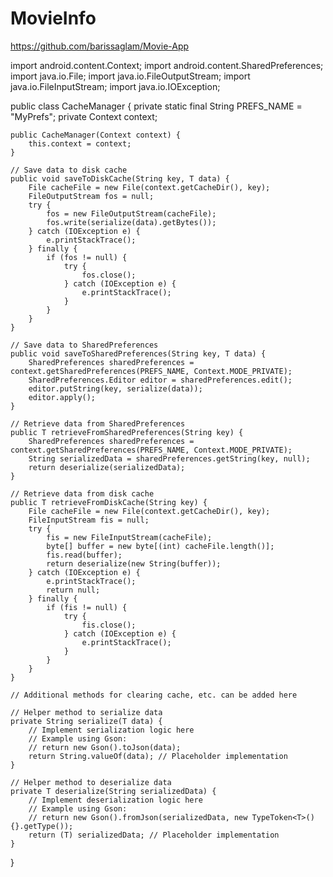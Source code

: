 # MovieInfo
https://github.com/barissaglam/Movie-App

import android.content.Context;
import android.content.SharedPreferences;
import java.io.File;
import java.io.FileOutputStream;
import java.io.FileInputStream;
import java.io.IOException;

public class CacheManager<T> {
    private static final String PREFS_NAME = "MyPrefs";
    private Context context;

    public CacheManager(Context context) {
        this.context = context;
    }

    // Save data to disk cache
    public void saveToDiskCache(String key, T data) {
        File cacheFile = new File(context.getCacheDir(), key);
        FileOutputStream fos = null;
        try {
            fos = new FileOutputStream(cacheFile);
            fos.write(serialize(data).getBytes());
        } catch (IOException e) {
            e.printStackTrace();
        } finally {
            if (fos != null) {
                try {
                    fos.close();
                } catch (IOException e) {
                    e.printStackTrace();
                }
            }
        }
    }

    // Save data to SharedPreferences
    public void saveToSharedPreferences(String key, T data) {
        SharedPreferences sharedPreferences = context.getSharedPreferences(PREFS_NAME, Context.MODE_PRIVATE);
        SharedPreferences.Editor editor = sharedPreferences.edit();
        editor.putString(key, serialize(data));
        editor.apply();
    }

    // Retrieve data from SharedPreferences
    public T retrieveFromSharedPreferences(String key) {
        SharedPreferences sharedPreferences = context.getSharedPreferences(PREFS_NAME, Context.MODE_PRIVATE);
        String serializedData = sharedPreferences.getString(key, null);
        return deserialize(serializedData);
    }

    // Retrieve data from disk cache
    public T retrieveFromDiskCache(String key) {
        File cacheFile = new File(context.getCacheDir(), key);
        FileInputStream fis = null;
        try {
            fis = new FileInputStream(cacheFile);
            byte[] buffer = new byte[(int) cacheFile.length()];
            fis.read(buffer);
            return deserialize(new String(buffer));
        } catch (IOException e) {
            e.printStackTrace();
            return null;
        } finally {
            if (fis != null) {
                try {
                    fis.close();
                } catch (IOException e) {
                    e.printStackTrace();
                }
            }
        }
    }

    // Additional methods for clearing cache, etc. can be added here

    // Helper method to serialize data
    private String serialize(T data) {
        // Implement serialization logic here
        // Example using Gson:
        // return new Gson().toJson(data);
        return String.valueOf(data); // Placeholder implementation
    }

    // Helper method to deserialize data
    private T deserialize(String serializedData) {
        // Implement deserialization logic here
        // Example using Gson:
        // return new Gson().fromJson(serializedData, new TypeToken<T>(){}.getType());
        return (T) serializedData; // Placeholder implementation
    }
}
